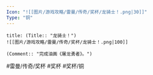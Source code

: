 ```yaml
---
Icon: "![[图片/游戏攻略/雷曼/传奇/奖杯/龙骑士！.png|30]]"
Type: "铜"
---
```

```ad-common-bronze-trophy
title: (Title:: "龙骑士！")
![[图片/游戏攻略/雷曼/传奇/奖杯/龙骑士！.png|100]]

(Comment:: "完成油画《屠龙勇者》。")
```

#雷曼/传奇/奖杯 #奖杯 #奖杯/铜
